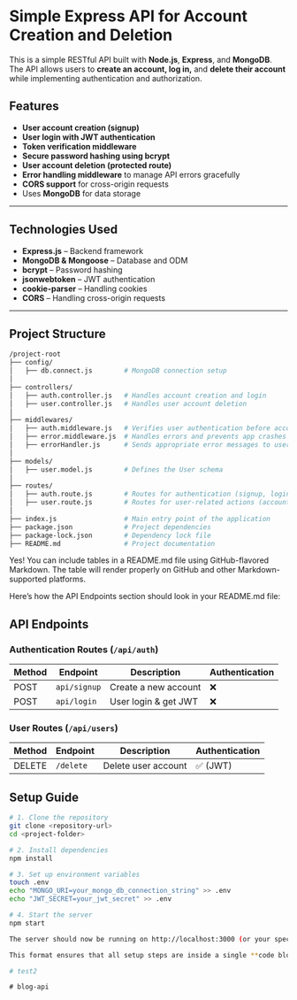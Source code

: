 
# Simple Express API for Account Creation and Deletion  

This is a simple RESTful API built with **Node.js**, **Express**, and **MongoDB**. The API allows users to **create an account, log in,** and **delete their account** while implementing authentication and authorization.  

## Features  

- **User account creation (signup)**  
- **User login with JWT authentication**  
- **Token verification middleware**  
- **Secure password hashing using bcrypt**  
- **User account deletion (protected route)**  
- **Error handling middleware** to manage API errors gracefully  
- **CORS support** for cross-origin requests  
- Uses **MongoDB** for data storage  

---

## Technologies Used  

- **Express.js** – Backend framework  
- **MongoDB & Mongoose** – Database and ODM  
- **bcrypt** – Password hashing  
- **jsonwebtoken** – JWT authentication  
- **cookie-parser** – Handling cookies  
- **CORS** – Handling cross-origin requests  

---


## Project Structure  

```bash
/project-root
├── config/  
│   ├── db.connect.js        # MongoDB connection setup  
│  
├── controllers/  
│   ├── auth.controller.js   # Handles account creation and login  
│   ├── user.controller.js   # Handles user account deletion  
│  
├── middlewares/  
│   ├── auth.middleware.js   # Verifies user authentication before account deletion  
│   ├── error.middleware.js  # Handles errors and prevents app crashes  
│   ├── errorHandler.js      # Sends appropriate error messages to users  
│  
├── models/  
│   ├── user.model.js        # Defines the User schema  
│  
├── routes/  
│   ├── auth.route.js        # Routes for authentication (signup, login)  
│   ├── user.route.js        # Routes for user-related actions (account deletion)  
│  
├── index.js                 # Main entry point of the application  
├── package.json             # Project dependencies  
├── package-lock.json        # Dependency lock file  
├── README.md                # Project documentation

```
Yes! You can include tables in a README.md file using GitHub-flavored Markdown. The table will render properly on GitHub and other Markdown-supported platforms.

Here’s how the API Endpoints section should look in your README.md file:

## API Endpoints  

### Authentication Routes (`/api/auth`)

| Method | Endpoint   | Description          | Authentication |
|--------|-----------|----------------------|---------------|
| POST   | `api/signup` | Create a new account | ❌           |
| POST   | `api/login`  | User login & get JWT | ❌           |

### **User Routes (`/api/users`)**  

| Method | Endpoint  | Description         | Authentication |
|--------|----------|---------------------|---------------|
| DELETE | `/delete` | Delete user account | ✅ (JWT)      |


## Setup Guide  

```sh
# 1. Clone the repository
git clone <repository-url>
cd <project-folder>

# 2. Install dependencies
npm install

# 3. Set up environment variables
touch .env
echo "MONGO_URI=your_mongo_db_connection_string" >> .env
echo "JWT_SECRET=your_jwt_secret" >> .env

# 4. Start the server
npm start

The server should now be running on http://localhost:3000 (or your specified port).

This format ensures that all setup steps are inside a single **code block**, making it easy to copy and execute. Let me know if you need any modifications!

#   t e s t 2  
 #   b l o g - a p i  
 